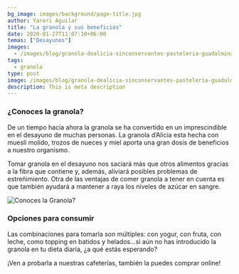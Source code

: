 ```yaml
---
bg_image: images/background/page-title.jpg
author: Yareri Aguilar
title: "La granola y sus beneficios"
date: 2020-01-27T11:07:10+06:00
temas: ["Desayunos"]
images:
  - /images/blog/granola-dealicia-sinconservantes-pasteleria-guadalmina-sotogrande-estepona-marbella.jpeg
tags:
  - granola
type: post
image: /images/blog/granola-dealicia-sinconservantes-pasteleria-guadalmina-sotogrande-estepona-marbella.jpeg
description: This is meta description
---
```


### ¿Conoces la granola?

De un tiempo hacia ahora la granola se ha convertido en un imprescindible en el desayuno de muchas personas. La granola d’Alicia esta hecha con muesli molido, trozos de nueces y miel aporta una gran dosis de beneficios a nuestro organismo.

Tomar granola en el desayuno nos saciará más que otros alimentos gracias a la fibra que contiene y, además, aliviará posibles problemas de estreñimiento. Otra de las ventajas de comer granola a tener en cuenta es que también ayudará a mantener a raya los niveles de azúcar en sangre.

<!--more-->

![Conoces la Granola?](/images/blog/VasodeGranola-pasteleria-cafeteria-desayunos-estepona-guadalmina-sotogrande-marbella.jpeg "Granola")

### Opciones para consumir

Las combinaciones para tomarla son múltiples: con yogur, con fruta, con leche, como topping en batidos y helados…si aún no has introducido la granola en tu dieta diaria, ¿a qué estás esperando?

¡Ven a probarla a nuestras cafeterías, también la puedes comprar online!
